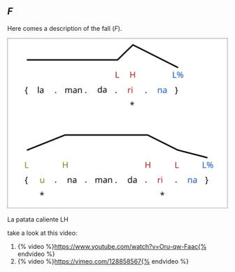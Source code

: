 ## *F*

Here comes a description of the fall (*F*).

![title](ejemplo.svg)

La  patata caliente
LH 


take a look at this video:

1. {% video %}https://www.youtube.com/watch?v=Oru-qw-Faac{% endvideo %}
2. {% video %}https://vimeo.com/128858567{% endvideo %}